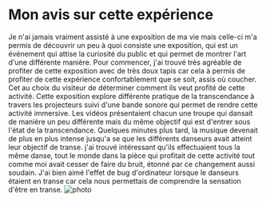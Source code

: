 # Mon avis sur cette expérience

Je n'ai jamais vraiment assisté à une exposition de ma vie mais celle-ci m'a permis de découvrir un peu à quoi consiste une exposition, qui est un événement qui attise la curiosité du public et qui permet de montrer l'art d'une différente manière. Pour commencer, j'ai trouvé très agréable de profiter de cette exposition avec de très doux tapis car cela à permis de profiter de cette expérience confortablement que se soit, assis où coucher. Cet au choix du visiteur de déterminer  comment ils veut profité de cette activité. Cette exposition explore  différente pratique de la transcendance à travers les projecteurs suivi d'une bande sonore qui permet de rendre cette activité immersive. Les vidéos présentaient chacun une troupe qui dansait de manière un peu différente mais du même objectif qui est d'entrer sous l'état de la transcendance. Quelques minutes plus tard, la musique devenait de plus en plus intense jusqu'a se que les différents danseurs avait atteint leur objectif de transe. j'ai trouvé intéressant qu'ils effectuaient tous la même danse, tout le monde dans la pièce qui profitait de cette activité tout comme moi avait cesser de faire du bruit, étonné par ce changement aussi soudain. J'ai bien aimé l'effet de bug d'ordinateur lorsque le danseurs étaient en transe car cela nous permettais de comprendre la sensation d'être en transe.
![photo](IMG_9859[1].JPG)





